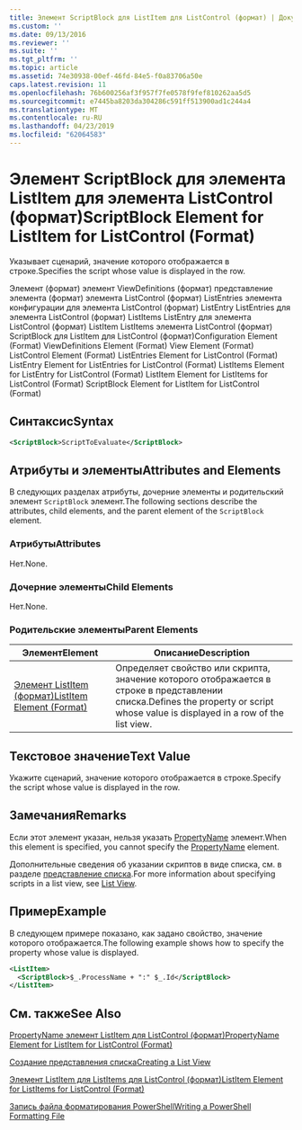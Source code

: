 ```yaml
---
title: Элемент ScriptBlock для ListItem для ListControl (формат) | Документация Майкрософт
ms.custom: ''
ms.date: 09/13/2016
ms.reviewer: ''
ms.suite: ''
ms.tgt_pltfrm: ''
ms.topic: article
ms.assetid: 74e30938-00ef-46fd-84e5-f0a83706a50e
caps.latest.revision: 11
ms.openlocfilehash: 76b600256af3f957f7fe0578f9fef810262aa5d5
ms.sourcegitcommit: e7445ba8203da304286c591ff513900ad1c244a4
ms.translationtype: MT
ms.contentlocale: ru-RU
ms.lasthandoff: 04/23/2019
ms.locfileid: "62064583"
---
```

# <a name="scriptblock-element-for-listitem-for-listcontrol-format"></a><span data-ttu-id="f38c5-102">Элемент ScriptBlock для элемента ListItem для элемента ListControl (формат)</span><span class="sxs-lookup"><span data-stu-id="f38c5-102">ScriptBlock Element for ListItem for ListControl (Format)</span></span>

<span data-ttu-id="f38c5-103">Указывает сценарий, значение которого отображается в строке.</span><span class="sxs-lookup"><span data-stu-id="f38c5-103">Specifies the script whose value is displayed in the row.</span></span>

<span data-ttu-id="f38c5-104">Элемент (формат) элемент ViewDefinitions (формат) представление элемента (формат) элемента ListControl (формат) ListEntries элемента конфигурации для элемента ListControl (формат) ListEntry ListEntries для элемента ListControl (формат) ListItems ListEntry для элемента ListControl (формат) ListItem ListItems элемента ListControl (формат) ScriptBlock для ListItem для ListControl (формат)</span><span class="sxs-lookup"><span data-stu-id="f38c5-104">Configuration Element (Format) ViewDefinitions Element (Format) View Element (Format) ListControl Element (Format) ListEntries Element for ListControl (Format) ListEntry Element for ListEntries for ListControl (Format) ListItems Element for ListEntry for ListControl (Format) ListItem Element for ListItems for ListControl (Format) ScriptBlock Element for ListItem for ListControl (Format)</span></span>

## <a name="syntax"></a><span data-ttu-id="f38c5-105">Синтаксис</span><span class="sxs-lookup"><span data-stu-id="f38c5-105">Syntax</span></span>

```xml
<ScriptBlock>ScriptToEvaluate</ScriptBlock>
```

## <a name="attributes-and-elements"></a><span data-ttu-id="f38c5-106">Атрибуты и элементы</span><span class="sxs-lookup"><span data-stu-id="f38c5-106">Attributes and Elements</span></span>

<span data-ttu-id="f38c5-107">В следующих разделах атрибуты, дочерние элементы и родительский элемент `ScriptBlock` элемент.</span><span class="sxs-lookup"><span data-stu-id="f38c5-107">The following sections describe the attributes, child elements, and the parent element of the `ScriptBlock` element.</span></span>

### <a name="attributes"></a><span data-ttu-id="f38c5-108">Атрибуты</span><span class="sxs-lookup"><span data-stu-id="f38c5-108">Attributes</span></span>

<span data-ttu-id="f38c5-109">Нет.</span><span class="sxs-lookup"><span data-stu-id="f38c5-109">None.</span></span>

### <a name="child-elements"></a><span data-ttu-id="f38c5-110">Дочерние элементы</span><span class="sxs-lookup"><span data-stu-id="f38c5-110">Child Elements</span></span>

<span data-ttu-id="f38c5-111">Нет.</span><span class="sxs-lookup"><span data-stu-id="f38c5-111">None.</span></span>

### <a name="parent-elements"></a><span data-ttu-id="f38c5-112">Родительские элементы</span><span class="sxs-lookup"><span data-stu-id="f38c5-112">Parent Elements</span></span>

|<span data-ttu-id="f38c5-113">Элемент</span><span class="sxs-lookup"><span data-stu-id="f38c5-113">Element</span></span>|<span data-ttu-id="f38c5-114">Описание</span><span class="sxs-lookup"><span data-stu-id="f38c5-114">Description</span></span>|
|-------------|-----------------|
|[<span data-ttu-id="f38c5-115">Элемент ListItem (формат)</span><span class="sxs-lookup"><span data-stu-id="f38c5-115">ListItem Element (Format)</span></span>](./listitem-element-for-listitems-for-listcontrol-format.md)|<span data-ttu-id="f38c5-116">Определяет свойство или скрипта, значение которого отображается в строке в представлении списка.</span><span class="sxs-lookup"><span data-stu-id="f38c5-116">Defines the property or script whose value is displayed in a row of the list view.</span></span>|

## <a name="text-value"></a><span data-ttu-id="f38c5-117">Текстовое значение</span><span class="sxs-lookup"><span data-stu-id="f38c5-117">Text Value</span></span>

<span data-ttu-id="f38c5-118">Укажите сценарий, значение которого отображается в строке.</span><span class="sxs-lookup"><span data-stu-id="f38c5-118">Specify the script whose value is displayed in the row.</span></span>

## <a name="remarks"></a><span data-ttu-id="f38c5-119">Замечания</span><span class="sxs-lookup"><span data-stu-id="f38c5-119">Remarks</span></span>

<span data-ttu-id="f38c5-120">Если этот элемент указан, нельзя указать [PropertyName](./propertyname-element-for-listitem-for-listcontrol-format.md) элемент.</span><span class="sxs-lookup"><span data-stu-id="f38c5-120">When this element is specified, you cannot specify the [PropertyName](./propertyname-element-for-listitem-for-listcontrol-format.md) element.</span></span>

<span data-ttu-id="f38c5-121">Дополнительные сведения об указании скриптов в виде списка, см. в разделе [представление списка](./creating-a-list-view.md).</span><span class="sxs-lookup"><span data-stu-id="f38c5-121">For more information about specifying scripts in a list view, see [List View](./creating-a-list-view.md).</span></span>

## <a name="example"></a><span data-ttu-id="f38c5-122">Пример</span><span class="sxs-lookup"><span data-stu-id="f38c5-122">Example</span></span>

<span data-ttu-id="f38c5-123">В следующем примере показано, как задано свойство, значение которого отображается.</span><span class="sxs-lookup"><span data-stu-id="f38c5-123">The following example shows how to specify the property whose value is displayed.</span></span>

```xml
<ListItem>
  <ScriptBlock>$_.ProcessName + ":" $_.Id</ScriptBlock>
</ListItem>

```

## <a name="see-also"></a><span data-ttu-id="f38c5-124">См. также</span><span class="sxs-lookup"><span data-stu-id="f38c5-124">See Also</span></span>

[<span data-ttu-id="f38c5-125">PropertyName элемент ListItem для ListControl (формат)</span><span class="sxs-lookup"><span data-stu-id="f38c5-125">PropertyName Element for ListItem for ListControl (Format)</span></span>](./propertyname-element-for-listitem-for-listcontrol-format.md)

[<span data-ttu-id="f38c5-126">Создание представления списка</span><span class="sxs-lookup"><span data-stu-id="f38c5-126">Creating a List View</span></span>](./creating-a-list-view.md)

[<span data-ttu-id="f38c5-127">Элемент ListItem для ListItems для ListControl (формат)</span><span class="sxs-lookup"><span data-stu-id="f38c5-127">ListItem Element for ListItems for ListControl (Format)</span></span>](./listitem-element-for-listitems-for-listcontrol-format.md)

[<span data-ttu-id="f38c5-128">Запись файла форматирования PowerShell</span><span class="sxs-lookup"><span data-stu-id="f38c5-128">Writing a PowerShell Formatting File</span></span>](./writing-a-powershell-formatting-file.md)
